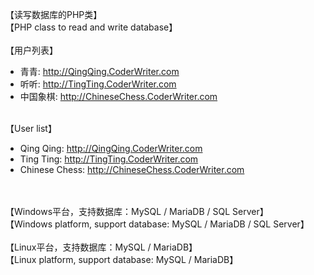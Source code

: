 【读写数据库的PHP类】
<br/>
【PHP class to read and write database】
<br/><br/>
【用户列表】
<ul>
<li>青青: <a href="http://QingQing.CoderWriter.com">http://QingQing.CoderWriter.com</a></li>
<li>听听: <a href="http://TingTing.CoderWriter.com">http://TingTing.CoderWriter.com</a></li>
<li>中国象棋: <a href="http://ChineseChess.CoderWriter.com">http://ChineseChess.CoderWriter.com</a></li>
</ul>
<br/>
【User list】
<ul>
<li>Qing Qing: <a href="http://QingQing.CoderWriter.com">http://QingQing.CoderWriter.com</a></li>
<li>Ting Ting: <a href="http://TingTing.CoderWriter.com">http://TingTing.CoderWriter.com</a></li>
<li>Chinese Chess: <a href="http://ChineseChess.CoderWriter.com">http://ChineseChess.CoderWriter.com</a></li>
</ul><br/><br/>
【Windows平台，支持数据库：MySQL / MariaDB / SQL Server】
<br/>
【Windows platform, support database: MySQL / MariaDB / SQL Server】
<br/><br/>
【Linux平台，支持数据库：MySQL / MariaDB】
<br/>
【Linux platform, support database: MySQL / MariaDB】
